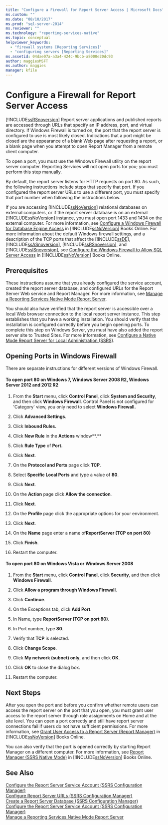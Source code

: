 ```yaml
---
title: "Configure a Firewall for Report Server Access | Microsoft Docs"
ms.custom: ""
ms.date: "08/10/2017"
ms.prod: "sql-server-2014"
ms.reviewer: ""
ms.technology: "reporting-services-native"
ms.topic: conceptual
helpviewer_keywords: 
  - "firewall systems [Reporting Services]"
  - "configuring servers [Reporting Services]"
ms.assetid: 04dae07a-a3a4-424c-9bcb-a8000e20dc93
author: maggiesMSFT
ms.author: maggies
manager: kfile
---
```

# Configure a Firewall for Report Server Access
  [!INCLUDE[ssRSnoversion](../../includes/ssrsnoversion-md.md)] Report server applications and published reports are accessed through URLs that specify an IP address, port, and virtual directory. If Windows Firewall is turned on, the port that the report server is configured to use is most likely closed. Indications that a port might be closed are the appearance of a blank Web page after requesting a report, or a blank page when you attempt to open Report Manager from a remote client computer.  
  
 To open a port, you must use the Windows Firewall utility on the report server computer. Reporting Services will not open ports for you; you must perform this step manually.  
  
 By default, the report server listens for HTTP requests on port 80. As such, the following instructions include steps that specify that port. If you configured the report server URLs to use a different port, you must specify that port number when following the instructions below.  
  
 If you are accessing [!INCLUDE[ssNoVersion](../../includes/ssnoversion-md.md)] relational databases on external computers, or if the report server database is on an external [!INCLUDE[ssNoVersion](../../includes/ssnoversion-md.md)] instance, you must open port 1433 and 1434 on the external computer. For more information, see [Configure a Windows Firewall for Database Engine Access](../../database-engine/configure-windows/configure-a-windows-firewall-for-database-engine-access.md) in [!INCLUDE[ssNoVersion](../../includes/ssnoversion-md.md)] Books Online. For more information about the default Windows firewall settings, and a description of the TCP ports that affect the [!INCLUDE[ssDE](../../includes/ssde-md.md)], [!INCLUDE[ssASnoversion](../../includes/ssasnoversion-md.md)], [!INCLUDE[ssRSnoversion](../../includes/ssrsnoversion-md.md)], and [!INCLUDE[ssISnoversion](../../includes/ssisnoversion-md.md)], see [Configure the Windows Firewall to Allow SQL Server Access](../../sql-server/install/configure-the-windows-firewall-to-allow-sql-server-access.md) in [!INCLUDE[ssNoVersion](../../includes/ssnoversion-md.md)] Books Online.  
  
## Prerequisites  
 These instructions assume that you already configured the service account, created the report server database, and configured URLs for the Report Server Web service and Report Manager. For more information, see [Manage a Reporting Services Native Mode Report Server](manage-a-reporting-services-native-mode-report-server.md).  
  
 You should also have verified that the report server is accessible over a local Web browser connection to the local report server instance. This step establishes that you have a working installation. You should verify that the installation is configured correctly before you begin opening ports. To complete this step on  Windows Server, you must have also added the report server site to Trusted Sites. For more information, see [Configure a Native Mode Report Server for Local Administration &#40;SSRS&#41;](configure-a-native-mode-report-server-for-local-administration-ssrs.md).  
  
## Opening Ports in Windows Firewall  
 There are separate instructions for different versions of Windows Firewall.  
  
#### To open port 80 on Windows 7, Windows Server 2008 R2, Windows Server 2012 and 2012 R2  
  
1.  From the **Start** menu, click **Control Panel**, click **System and Security**, and then click **Windows Firewall**. Control Panel is not configured for 'Category' view, you only need to select **Windows Firewall.**  
  
2.  Click **Advanced Settings**.  
  
3.  Click **Inbound Rules.**  
  
4.  Click **New Rule** in the **Actions** window**.**  
  
5.  Click **Rule Type** of **Port.**  
  
6.  Click **Next**.  
  
7.  On the **Protocol and Ports** page click **TCP**.  
  
8.  Select **Specific Local Ports** and type a value of **80**.  
  
9. Click **Next**.  
  
10. On the **Action** page click **Allow the connection**.  
  
11. Click **Next**.  
  
12. On the **Profile** page click the appropriate options for your environment.  
  
13. Click **Next**.  
  
14. On the **Name** page enter a name of**ReportServer (TCP on port 80)**  
  
15. Click **Finish**.  
  
16. Restart the computer.  
  
#### To open port 80 on Windows Vista or Windows Server 2008  
  
1.  From the **Start** menu, click **Control Panel**, click **Security**, and then click **Windows Firewall**.  
  
2.  Click **Allow a program through Windows Firewall**.  
  
3.  Click **Continue**.  
  
4.  On the Exceptions tab, click **Add Port**.  
  
5.  In Name, type **ReportServer (TCP on port 80)**.  
  
6.  In Port number, type **80**.  
  
7.  Verify that **TCP** is selected.  
  
8.  Click **Change Scope**.  
  
9. Click **My network (subnet) only**, and then click **OK**.  
  
10. Click **OK** to close the dialog box.  
  
11. Restart the computer.  
  
## Next Steps  
 After you open the port and before you confirm whether remote users can access the report server on the port that you open, you must grant user access to the report server through role assignments on Home and at the site level. You can open a port correctly and still have report server connections fail if users do not have sufficient permissions. For more information, see [Grant User Access to a Report Server &#40;Report Manager&#41;](../security/grant-user-access-to-a-report-server.md) in [!INCLUDE[ssNoVersion](../../includes/ssnoversion-md.md)] Books Online.  
  
 You can also verify that the port is opened correctly by starting Report Manager on a different computer. For more information, see [Report Manager  &#40;SSRS Native Mode&#41;](../report-manager-ssrs-native-mode.md) in [!INCLUDE[ssNoVersion](../../includes/ssnoversion-md.md)] Books Online.  
  
## See Also  
 [Configure the Report Server Service Account &#40;SSRS Configuration Manager&#41;](../install-windows/configure-the-report-server-service-account-ssrs-configuration-manager.md)   
 [Configure Report Server URLs  &#40;SSRS Configuration Manager&#41;](../install-windows/configure-report-server-urls-ssrs-configuration-manager.md)   
 [Create a Report Server Database  &#40;SSRS Configuration Manager&#41;](../../sql-server/install/create-a-report-server-database-ssrs-configuration-manager.md)   
 [Configure the Report Server Service Account &#40;SSRS Configuration Manager&#41;](../install-windows/configure-the-report-server-service-account-ssrs-configuration-manager.md)   
 [Manage a Reporting Services Native Mode Report Server](manage-a-reporting-services-native-mode-report-server.md)  
  
  
